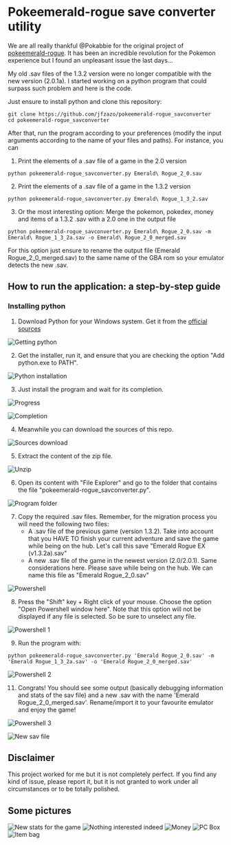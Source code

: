# Pokeemerald-rogue save converter utility

We are all really thankful @Pokabbie for the original project of [pokeemerald-rogue](https://github.com/Pokabbie/pokeemerald-rogue). It has been an incredible revolution for the Pokemon experience but I found an unpleasant issue the last days...

My old .sav files of the 1.3.2 version were no longer compatible with the new version (2.0.1a). I started working on a python program that could surpass such problem and here is the code.

Just ensure to install python and clone this repository:

```
git clone https://github.com/jfzazo/pokeemerald-rogue_savconverter
cd pokeemerald-rogue_savconverter
```

After that, run the program according to your preferences (modify the input arguments according to the name of your files and paths). For instance, you can

1. Print the elements of a .sav file of a game in the 2.0 version
```
python pokeemerald-rogue_savconverter.py Emerald\ Rogue_2_0.sav
```
2. Print the elements of a .sav file of a game in the 1.3.2 version
```
python pokeemerald-rogue_savconverter.py Emerald\ Rogue_1_3_2.sav
```
3. Or the most interesting option: Merge the pokemon, pokedex, money and items of a 1.3.2 .sav with a 2.0 one in the output file
```
python pokeemerald-rogue_savconverter.py Emerald\ Rogue_2_0.sav -m Emerald\ Rogue_1_3_2a.sav -o Emerald\ Rogue_2_0_merged.sav
```
For this option just ensure to rename the output file (Emerald Rogue_2_0_merged.sav) to the same name of the GBA rom so your emulator detects the new .sav.

## How to run the application: a step-by-step guide

### Installing python

1. Download Python for your Windows system. Get it from the [official sources](https://python.org/downloads) 

![Getting python](docs/python_inst/1.png)

2. Get the installer, run it, and ensure that you are checking the option "Add python.exe to PATH".

![Python installation](docs/python_inst/2.png)

3. Just install the program and wait for its completion.

![Progress](docs/python_inst/3.png)

![Completion](docs/python_inst/4.png)

4. Meanwhile you can download the sources of this repo.

![Sources download](docs/python_inst/5.png)

5. Extract the content of the zip file. 

![Unzip](docs/python_inst/6.png)

6. Open its content with "File Explorer" and go to the folder that contains the file "pokeemerald-rogue_savconverter.py".

![Program folder](docs/python_inst/7.png)

7. Copy the required .sav files. Remember, for the migration process you will need the following two files:
    - A .sav file of the previous game (version 1.3.2). Take into account that you HAVE TO finish your current adventure and save the game while being on the hub. Let's call this save "Emerald Rogue EX (v1.3.2a).sav"
    - A new .sav file of the game in the newest version (2.0/2.0.1). Same considerations here. Please save while being on the hub. We can name this file as "Emerald Rogue_2_0.sav"

![Powershell](docs/python_inst/8.png)

8. Press the "Shift" key + Right click of your mouse. Choose the option "Open Powershell window here". Note that this option will not be displayed if any file is selected. So be sure to unselect any file.

![Powershell 1](docs/python_inst/9.png)

9. Run the program with:

```
python pokeemerald-rogue_savconverter.py 'Emerald Rogue_2_0.sav' -m 'Emerald Rogue_1_3_2a.sav' -o 'Emerald Rogue_2_0_merged.sav'
```

![Powershell 2](docs/python_inst/10.png)

11. Congrats! You should see some output (basically debugging information and stats of the sav file) and a new .sav with the name 'Emerald Rogue_2_0_merged.sav'. Rename/import it to your favourite emulator and enjoy the game!

![Powershell 3](docs/python_inst/11.png)

![New sav file](docs/python_inst/12.png)


## Disclaimer

This project worked for me but it is not completely perfect. If you find any kind of issue, please report it, but it is not granted to work under all circumstances or to be totally polished.

## Some pictures

![New stats for the game](docs/1.jpg)
![Nothing interested indeed](docs/2.jpg)
![Money](docs/3.jpg)
![PC Box](docs/4.jpg)
![Item bag](docs/5.jpg)
